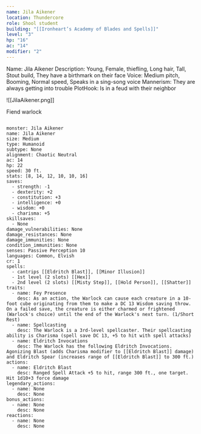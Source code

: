 ```yaml
---
name: Jila Aikener
location: Thundercore
role: Shool student
building: "[[Ironheart’s Academy of Blades and Spells]]"
level: "3"
hp: "16"
ac: "14"
modifier: "2"
---
```



Name: Jila Aikener
Description: Young, Female, thiefling, Long hair, Tall, Stout build, They have a birthmark on their face
Voice: Medium pitch, Booming, Normal speed, Speaks in a sing-song voice
Mannerism: They are always getting into trouble
PlotHook: Is in a feud with their neighbor

![[JilaAikener.png]]

Fiend warlock


```statblock

monster: Jila Aikener
name: Jila Aikener
size: Medium
type: Humanoid
subtype: None
alignment: Chaotic Neutral
ac: 14
hp: 22
speed: 30 ft.
stats: [8, 14, 12, 10, 10, 16]
saves:
  - strength: -1
  - dexterity: +2
  - constitution: +3
  - intelligence: +0
  - wisdom: +0
  - charisma: +5
skillsaves:
  - None
damage_vulnerabilities: None
damage_resistances: None
damage_immunities: None
condition_immunities: None
senses: Passive Perception 10
languages: Common, Elvish
cr: 1
spells:
  - cantrips [[Eldritch Blast]], [[Minor Illusion]]
  - 1st level (2 slots) [[Hex]]
  - 2nd level (2 slots) [[Misty Step]], [[Hold Person]], [[Shatter]]
traits:
  - name: Fey Presence
    desc: As an action, the Warlock can cause each creature in a 10-foot cube originating from them to make a DC 13 Wisdom saving throw. On a failed save, the creature is either charmed or frightened (Warlock's choice) until the end of the Warlock's next turn. (1/Short Rest)
  - name: Spellcasting
    desc: The Warlock is a 3rd-level spellcaster. Their spellcasting ability is Charisma (spell save DC 13, +5 to hit with spell attacks)
  - name: Eldritch Invocations
    desc: The Warlock has the following Eldritch Invocations. Agonizing Blast (adds Charisma modifier to [[Eldritch Blast]] damage) and Eldritch Spear (increases range of [[Eldritch Blast]] to 300 ft.)
actions:
  - name: Eldritch Blast
    desc: Ranged Spell Attack +5 to hit, range 300 ft., one target. Hit 1d10+3 force damage
legendary_actions:
  - name: None
    desc: None
bonus_actions:
  - name: None
    desc: None
reactions:
  - name: None
    desc: None
```
